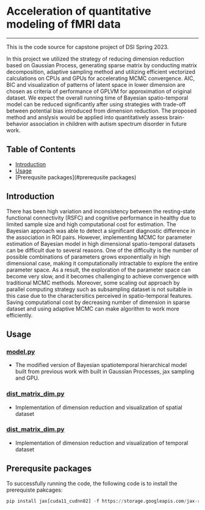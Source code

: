 # Acceleration of quantitative modeling of fMRI data

---

This is the code source for capstone project of DSI Spring 2023.

In this project we utilized the strategy of reducing dimension reduction based on Gaussian Process, generating sparse matrix by conducting matrix decomposition, adaptive sampling method and utilizing efficient vectorized calculations on CPUs and GPUs for accelerating MCMC convergence. AIC, BIC and visualization of patterns of latent space in lower dimension are chosen as criteria of performance of GPLVM for approximation of original dataset. We expect the overall running time of Bayesian spatio-temporal model can be reduced significantly after using strategies with trade-off between potential bias introduced from dimension reduction. The proposed method and anslysis would be applied into quantitatively assess brain-behavior
association in children with autism spectrum disorder in future work.

## Table of Contents

- [Introduction](#introduction)
- [Usage](#usage)
- [Prerequsite packages](#prerequsite packages)

## Introduction
There has been high variation and inconsistency between the resting-state functional connectivity (RSFC) and cognitive performance in healthy due to limited sample size and high computational cost for estimation. The Bayesian approach was able to detect a significant diagnostic difference in the association in ROI pairs. However, implementing MCMC for parameter estimation of Bayesian model in high dimensional spatio-temporal datasets can be difficult due to several reasons. One of the difficulty is the number of possible combinations of parameters grows exponentially in high dimensional case, making it computationally intractable to explore the entire parameter space. As a result, the exploration of the parameter space can become very slow,
and it becomes challenging to achieve convergence with traditional MCMC methods. Moreover, some scaling out approach by parallel computing strategy such as subsampling dataset is not suitable in this case due to the charactersitics perceived in spatio-temporal features. Saving computational cost by decreasing number of dimension in sparse dataset and using adaptive MCMC can make algorithm to work more efficiently.

## Usage

### [model.py](https://github.com/yutingmeivu/acceleration_fmri/blob/main/PyMC3_model_data/model.py)
  - The modified version of Bayesian spatiotemporal hierarchical model built from previous work with built in Gaussian Processes, jax sampling and GPU.

### [dist_matrix_dim.py](https://github.com/yutingmeivu/acceleration_fmri/blob/main/PyMC3_model_data/dist_matrix_dim.py)
  - Implementation of dimension reduction and visualization of spatial dataset 
  
### [dist_matrix_dim.py](https://github.com/yutingmeivu/acceleration_fmri/blob/main/PyMC3_model_data/dist_matrix_dim.py)
  - Implementation of dimension reduction and visualization of temporal dataset 
  
## Prerequsite packages
To successfully running the code, the following code is to install the prerequiste pakcages:
```python
pip install jax[cuda11_cudnn82] -f https://storage.googleapis.com/jax-releases/jax_cuda_releases.html jaxlib numpyro "pymc>=4" GPy tensorflow sklearn seaborn
```
